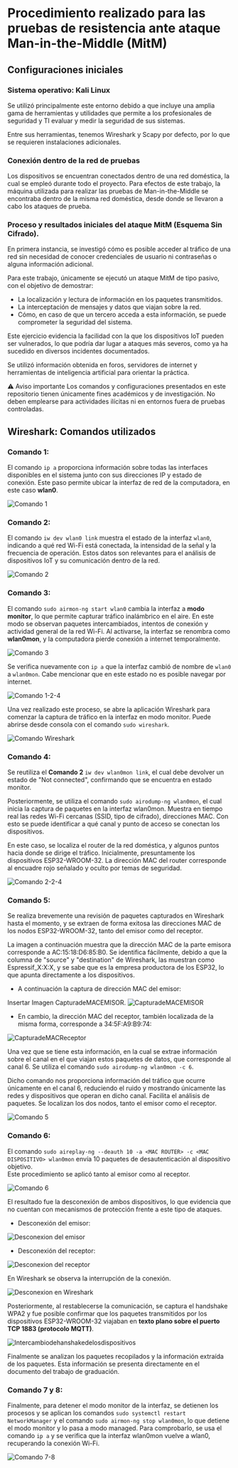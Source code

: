 # Procedimiento realizado para las pruebas de resistencia ante ataque Man-in-the-Middle (MitM)

## Configuraciones iniciales

### Sistema operativo: Kali Linux

Se utilizó principalmente este entorno debido a que incluye una amplia gama de herramientas y utilidades que permite a los profesionales de seguridad y  TI evaluar y medir la seguridad de sus sistemas.

Entre sus herramientas, tenemos Wireshark y Scapy por defecto, por lo que se requieren instalaciones adicionales. 

### Conexión dentro de la red de pruebas

Los dispositivos se encuentran conectados dentro de una red doméstica, la cual se empleó durante todo el proyecto. Para efectos de este trabajo, la máquina utilizada para realizar las pruebas de Man-in-the-Middle se encontraba dentro de la misma red doméstica, desde donde se llevaron a cabo los ataques de prueba.

### Proceso y resultados iniciales del ataque MitM (Esquema Sin Cifrado). 

En primera instancia, se investigó cómo es posible acceder al tráfico de una red sin necesidad de conocer credenciales de usuario ni contraseñas o alguna información adicional.

Para este trabajo, únicamente se ejecutó un ataque MitM de tipo pasivo, con el objetivo de demostrar:

- La localización y lectura de información en los paquetes transmitidos.
- La interceptación de mensajes y datos que viajan sobre la red.
- Cómo, en caso de que un tercero acceda a esta información, se puede comprometer la seguridad del sistema.

Este ejercicio evidencia la facilidad con la que los dispositivos IoT pueden ser vulnerados, lo que podría dar lugar a ataques más severos, como ya ha sucedido en diversos incidentes documentados.

Se utilizó información obtenida en foros, servidores de internet y herramientas de inteligencia artificial para orientar la práctica.


⚠️ Aviso importante
Los comandos y configuraciones presentados en este repositorio tienen únicamente fines académicos y de investigación. No deben emplearse para actividades ilícitas ni en entornos fuera de pruebas controladas.

## Wireshark: Comandos utilizados

### Comando 1: 

El comando `ip a` proporciona información sobre todas las interfaces disponibles en el sistema junto con sus direcciones IP y estado de conexión. Este paso permite ubicar la interfaz de red de la computadora, en este caso **wlan0**.
 

![Comando 1](https://github.com/Mariyei/TrabMariaAlvarez/blob/main/Resistencia%20ante%20ataques%20Man-in-the-Middle/Esquema%20Sin%20Cifrado/Material%20visual/Comando%201.png)

### Comando 2: 

El comando `iw dev wlan0 link` muestra el estado de la interfaz `wlan0`, indicando a qué red Wi-Fi está conectada, la intensidad de la señal y la frecuencia de operación.  Estos datos son relevantes para el análisis de dispositivos IoT y su comunicación dentro de la red.


![Comando 2](https://github.com/Mariyei/TrabMariaAlvarez/blob/main/Resistencia%20ante%20ataques%20Man-in-the-Middle/Esquema%20Sin%20Cifrado/Material%20visual/Comando%202.png)

### Comando 3: 

El comando `sudo airmon-ng start wlan0` cambia la interfaz a **modo monitor**, lo que permite capturar tráfico inalámbrico en el aire. En este modo se observan paquetes intercambiados, intentos de conexión y actividad general de la red Wi-Fi. Al activarse, la interfaz se renombra como **wlan0mon**, y la computadora pierde conexión a internet temporalmente.

![Comando 3](https://github.com/Mariyei/TrabMariaAlvarez/blob/main/Resistencia%20ante%20ataques%20Man-in-the-Middle/Esquema%20Sin%20Cifrado/Material%20visual/Comando%203.png)

Se verifica nuevamente con `ip a` que la interfaz cambió de nombre de `wlan0` a `wlan0mon`. Cabe mencionar que en este estado no es posible navegar por internet.

![Comando 1-2-4](https://github.com/Mariyei/TrabMariaAlvarez/blob/main/Resistencia%20ante%20ataques%20Man-in-the-Middle/Esquema%20Sin%20Cifrado/Material%20visual/Comando%202.png)

Una vez realizado este proceso, se abre la aplicación Wireshark para comenzar la captura de tráfico en la interfaz en modo monitor. Puede abrirse desde consola con el comando `sudo wireshark`.

![Comando Wireshark](https://github.com/Mariyei/TrabMariaAlvarez/blob/main/Resistencia%20ante%20ataques%20Man-in-the-Middle/Esquema%20Sin%20Cifrado/Material%20visual/Comando%20Wireshark.png)

### Comando 4: 

Se reutiliza el **Comando 2** `iw dev wlan0mon link`, el cual debe devolver un estado de "Not connected", confirmando que se encuentra en estado monitor. 

Posteriormente, se utiliza el comando `sudo airodump-ng wlan0mon`, el cual inicia la captura de paquetes en la interfaz wlan0mon. Muestra en tiempo real las redes Wi-Fi cercanas (SSID,  tipo de cifrado), direcciones MAC. Con esto se puede identificar a qué canal y punto de acceso se conectan los dispositivos. 

En este caso, se localiza el router de la red doméstica, y algunos puntos hacia donde se dirige el tráfico. Inicialmente, presuntamente los dispositivos ESP32-WROOM-32. La dirección MAC del router corresponde al encuadre rojo señalado y oculto por temas de seguridad. 

![Comando 2-2-4](https://github.com/Mariyei/TrabMariaAlvarez/blob/main/Resistencia%20ante%20ataques%20Man-in-the-Middle/Esquema%20Sin%20Cifrado/Material%20visual/Comando%202-2-4.png)

### Comando 5: 

Se realiza brevemente una revisión de paquetes capturados en Wireshark hasta el momento, y se extraen de forma exitosa las direcciones MAC de los nodos ESP32-WROOM-32, tanto del emisor como del receptor. 

La imagen a continuación muestra que la dirección MAC de la parte emisora corresponde a AC:15:18:D6:85:B0. Se identifica fácilmente, debido a que la columna de "source" y "destination" de Wireshark, las muestran como Espressif_X:X:X, y se sabe que es la empresa productora de los ESP32, lo que apunta directamente a los dispositivos. 

- A continuación la captura de dirección MAC del emisor: 

Insertar Imagen CapturadeMACEMISOR. 
![CapturadeMACEMISOR](https://github.com/Mariyei/TrabMariaAlvarez/blob/main/Resistencia%20ante%20ataques%20Man-in-the-Middle/Esquema%20Sin%20Cifrado/Material%20visual/CapturadeMACEMISOR.png)

- En cambio, la dirección MAC del receptor, también localizada de la misma forma, corresponde a 34:5F:A9:B9:74: 

![CapturadeMACReceptor](https://github.com/Mariyei/TrabMariaAlvarez/blob/main/Resistencia%20ante%20ataques%20Man-in-the-Middle/Esquema%20Sin%20Cifrado/Material%20visual/CapturadeMACReceptor.png) 

Una vez que se tiene esta información, en la cual se extrae información sobre el canal en el que viajan estos paquetes de datos, que corresponde al  canal 6. Se utiliza el comando `sudo airodump-ng wlan0mon -c 6`. 

Dicho comando nos proporciona información del tráfico que ocurre únicamente en el canal 6, reduciendo el ruido y mostrando únicamente las redes y dispositivos que operan en dicho canal. Facilita el análisis de paquetes. Se localizan los dos nodos, tanto el emisor como el receptor. 

![Comando 5](https://github.com/Mariyei/TrabMariaAlvarez/blob/main/Resistencia%20ante%20ataques%20Man-in-the-Middle/Esquema%20Sin%20Cifrado/Material%20visual/Comando%205.png)

### Comando 6: 

El comando `sudo aireplay-ng --deauth 10 -a <MAC ROUTER> -c <MAC DISPOSITIVO> wlan0mon` envía 10 paquetes de desautenticación al dispositivo objetivo.  
Este procedimiento se aplicó tanto al emisor como al receptor.

![Comando 6](https://github.com/Mariyei/TrabMariaAlvarez/blob/main/Resistencia%20ante%20ataques%20Man-in-the-Middle/Esquema%20Sin%20Cifrado/Material%20visual/Comando%206.png)

El resultado fue la desconexión de ambos dispositivos, lo que evidencia que no cuentan con mecanismos de protección frente a este tipo de ataques.  

- Desconexión del emisor: 

![Desconexion del emisor](https://github.com/Mariyei/TrabMariaAlvarez/blob/main/Resistencia%20ante%20ataques%20Man-in-the-Middle/Esquema%20Sin%20Cifrado/Material%20visual/Ca%C3%ADda%20desde%20el%20emisor.png)

- Desconexión del receptor: 

![Desconexion del receptor](https://github.com/Mariyei/TrabMariaAlvarez/blob/main/Resistencia%20ante%20ataques%20Man-in-the-Middle/Esquema%20Sin%20Cifrado/Material%20visual/Ca%C3%ADda%20desde%20el%20receptor.png)

En Wireshark se observa la interrupción de la conexión.

![Desconexion en Wireshark](https://github.com/Mariyei/TrabMariaAlvarez/blob/main/Resistencia%20ante%20ataques%20Man-in-the-Middle/Esquema%20Sin%20Cifrado/Material%20visual/ProcesodeDeAuth.png)

Posteriormente, al restablecerse la comunicación, se captura el handshake WPA2 y fue posible confirmar que los paquetes transmitidos por los dispositivos ESP32-WROOM-32 viajaban en **texto plano sobre el puerto TCP 1883 (protocolo MQTT)**.

![Intercambiodehanshakedelosdispositivos](https://github.com/Mariyei/TrabMariaAlvarez/blob/main/Resistencia%20ante%20ataques%20Man-in-the-Middle/Esquema%20Sin%20Cifrado/Material%20visual/Intercambiodehandshakedelosdispositivos.png)

Finalmente se analizan los paquetes recopilados y la información extraída de los paquetes. Esta información se presenta directamente en el documento del trabajo de graduación. 

### Comando 7 y 8: 

Finalmente, para detener el modo monitor de la interfaz, se detienen los procesos y se aplican los comandos `sudo systemctl restart NetworkManager` y el comando `sudo airmon-ng stop wlan0mon`, lo que detiene el modo monitor y lo pasa a modo managed. Para comprobarlo, se usa el comando `ip a` y se verifica que la interfaz wlan0mon vuelve a wlan0, recuperando la conexión Wi-Fi. 

![Comando 7-8](https://github.com/Mariyei/TrabMariaAlvarez/blob/main/Resistencia%20ante%20ataques%20Man-in-the-Middle/Esquema%20Sin%20Cifrado/Material%20visual/Comando%207-8.png)















